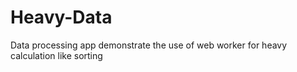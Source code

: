 # Heavy-Data
Data processing app demonstrate the use of web worker for heavy calculation like sorting
